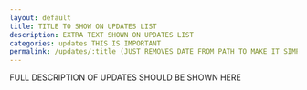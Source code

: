 ```yaml
---
layout: default
title: TITLE TO SHOW ON UPDATES LIST
description: EXTRA TEXT SHOWN ON UPDATES LIST
categories: updates THIS IS IMPORTANT
permalink: /updates/:title (JUST REMOVES DATE FROM PATH TO MAKE IT SIMPLER)
---
```


FULL DESCRIPTION OF UPDATES SHOULD BE SHOWN HERE